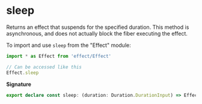 # sleep

Returns an effect that suspends for the specified duration. This method is
asynchronous, and does not actually block the fiber executing the effect.

To import and use `sleep` from the "Effect" module:

```ts
import * as Effect from 'effect/Effect'

// Can be accessed like this
Effect.sleep
```

**Signature**

```ts
export declare const sleep: (duration: Duration.DurationInput) => Effect<never, never, void>
```
